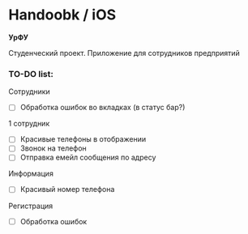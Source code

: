 # Handoobk / iOS
**УрФУ**

Студенческий проект. Приложение для сотрудников предприятий

### TO-DO list:
Сотрудники
- [ ] Обработка ошибок во вкладках (в статус бар?)

1 сотрудник
- [ ] Красивые телефоны в отображении
- [ ] Звонок на телефон
- [ ] Отправка емейл сообщения по адресу

Информация
- [ ] Красивый номер телефона

Регистрация
- [ ] Обработка ошибок
